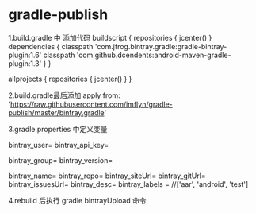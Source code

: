 # gradle-publish

1.build.gradle 中 添加代码
buildscript {
    repositories {
        jcenter()
    }
    dependencies {
        classpath 'com.jfrog.bintray.gradle:gradle-bintray-plugin:1.6'
        classpath 'com.github.dcendents:android-maven-gradle-plugin:1.3'
    }
}

allprojects {
    repositories {
        jcenter()
    }
}


2.build.gradle最后添加
apply from: 'https://raw.githubusercontent.com/imflyn/gradle-publish/master/bintray.gradle'

3.gradle.properties 中定义变量

bintray_user=
bintray_api_key=

bintray_group=
bintray_version=

bintray_name=
bintray_repo=
bintray_siteUrl=
bintray_gitUrl=
bintray_issuesUrl=
bintray_desc=
bintray_labels =   //['aar', 'android', 'test']

4.rebuild 后执行 gradle bintrayUpload 命令
